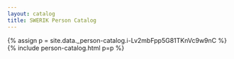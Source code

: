 ```yaml
---
layout: catalog
title: SWERIK Person Catalog
---
```

{% assign p = site.data._person-catalog.i-Lv2mbFpp5G81TKnVc9w9nC %}
{% include person-catalog.html p=p %}

